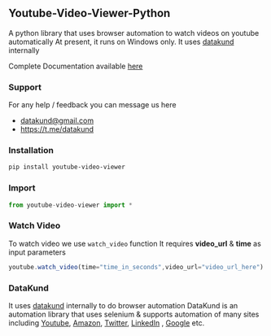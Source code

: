 ## Youtube-Video-Viewer-Python
A python library that uses browser automation to watch videos on youtube automatically
At present, it runs on Windows only.
It uses [datakund](https://pypi.org/project/datakund) internally

Complete Documentation available [here](https://youtube-api.datakund.com/en/latest/)


### Support
For any help / feedback you can message us here
* datakund@gmail.com
* https://t.me/datakund

### Installation

```sh
pip install youtube-video-viewer
```

### Import

```javascript
from youtube-video-viewer import *
```

### Watch Video

To watch video we use ``watch_video`` function
It requires **video_url** & **time** as input parameters

```javascript
youtube.watch_video(time="time_in_seconds",video_url="video_url_here")
```

### DataKund
It uses [datakund](https://pypi.org/project/datakund/) internally to do browser automation
DataKund is an automation library that uses selenium & supports automation of many sites including [Youtube](https://youtube-api.datakund.com/en/latest/), [Amazon](https://amazon-api.datakund.com/en/latest/), [Twitter](https://twitter-api.datakund.com/en/latest/), [LinkedIn](https://linkedin-api.datakund.com/en/latest/) , [Google](https://google-api.datakund.com/en/latest/) etc.
